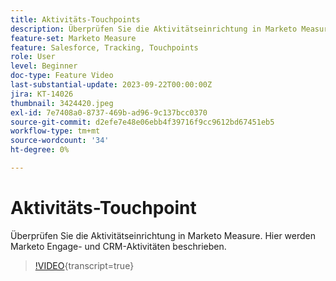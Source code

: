 ```yaml
---
title: Aktivitäts-Touchpoints
description: Überprüfen Sie die Aktivitätseinrichtung in Marketo Measure. Hier werden Marketo Engage- und CRM-Aktivitäten beschrieben.
feature-set: Marketo Measure
feature: Salesforce, Tracking, Touchpoints
role: User
level: Beginner
doc-type: Feature Video
last-substantial-update: 2023-09-22T00:00:00Z
jira: KT-14026
thumbnail: 3424420.jpeg
exl-id: 7e7408a0-8737-469b-ad96-9c137bcc0370
source-git-commit: d2efe7e48e06ebb4f39716f9cc9612bd67451eb5
workflow-type: tm+mt
source-wordcount: '34'
ht-degree: 0%

---
```


# Aktivitäts-Touchpoint

Überprüfen Sie die Aktivitätseinrichtung in Marketo Measure. Hier werden Marketo Engage- und CRM-Aktivitäten beschrieben.

>[!VIDEO](https://video.tv.adobe.com/v/3424420/?learn=on){transcript=true}
